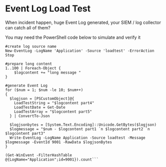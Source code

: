 # Event Log Load Test

When incident happen, huge Event Log generated, your SIEM / log collector can catch all of them?

You may need the PowerShell code below to simulate and verify it

```
#create log source name
New-EventLog -LogName 'Application' -Source 'loadtest' -ErrorAction Stop

#prepare long content
1..100 | Foreach-Object {
	$logcontent += "long message "
}

#generate Event Log
for ($num = 1; $num -le 10; $num++)
{
  $logjson = [PSCustomObject]@{
    LoadTestString = "$logcontent part4"
    LoadTestDate = Get-Date
    LoadTestArray = "$logcontent part5"
  } | ConvertTo-Json

  $logjsonbytes = [System.Text.Encoding]::Unicode.GetBytes($logjson)
  $logmessage = "$num - $logcontent part1 `n $logcontent part2 `n $logcontent part3"
  Write-EventLog -LogName Application -Source loadtest -Message $logmessage -EventId 9001 -RawData $logjsonBytes
}
```

```#count Event Log in the system
(Get-WinEvent -FilterHashTable @{LogName="Application";id=9001}).count```


